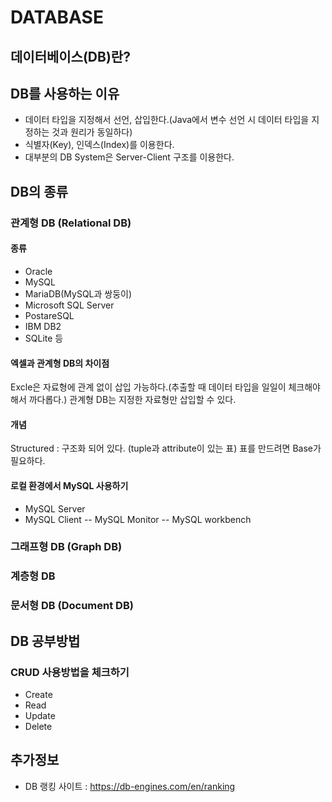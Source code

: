 # DATABASE

## 데이터베이스(DB)란?

## DB를 사용하는 이유
- 데이터 타입을 지정해서 선언, 삽입한다.(Java에서 변수 선언 시 데이터 타입을 지정하는 것과 원리가 동일하다)
- 식별자(Key), 인덱스(Index)를 이용한다.
- 대부분의 DB System은 Server-Client 구조를 이용한다.

## DB의 종류

### 관계형 DB (Relational DB)
#### 종류
- Oracle
- MySQL
- MariaDB(MySQL과 쌍둥이)
- Microsoft SQL Server
- PostareSQL
- IBM DB2
- SQLite 등

#### 엑셀과 관계형 DB의 차이점
Excle은 자료형에 관계 없이 삽입 가능하다.(추출할 때 데이터 타입을 일일이 체크해야해서 까다롭다.)
관계형 DB는 지정한 자료형만 삽입할 수 있다.

#### 개념
Structured : 구조화 되어 있다. (tuple과 attribute이 있는 표)
표를 만드려면 Base가 필요하다.

#### 로컬 환경에서 MySQL 사용하기
- MySQL Server
- MySQL Client
-- MySQL Monitor
-- MySQL workbench

### 그래프형 DB (Graph DB)

### 계층형 DB

### 문서형 DB (Document DB)

## DB 공부방법

### CRUD 사용방법을 체크하기
- Create
- Read
- Update
- Delete


## 추가정보
- DB 랭킹 사이트 : https://db-engines.com/en/ranking
